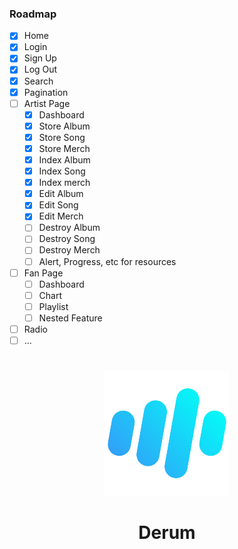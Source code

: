 <!-- ROADMAP -->
### Roadmap

- [x] Home
- [x] Login
- [x] Sign Up
- [x] Log Out
- [x] Search
- [x] Pagination
- [ ] Artist Page
    - [x] Dashboard
    - [x] Store Album
    - [x] Store Song
    - [x] Store Merch
    - [x] Index Album
    - [x] Index Song
    - [x] Index merch
    - [x] Edit Album
    - [x] Edit Song
    - [x] Edit Merch
    - [ ] Destroy Album
    - [ ] Destroy Song
    - [ ] Destroy Merch
    - [ ] Alert, Progress, etc for resources
- [ ] Fan Page
    - [ ] Dashboard
    - [ ] Chart
    - [ ] Playlist
    - [ ] Nested Feature
- [ ] Radio
- [ ] ...

#
<p align="center">
    <img  src="https://raw.githubusercontent.com/camieuxgoofy/derum/main/public/favicon.ico"/>
</p>
<h1 align="center">
    Derum
</h1>

